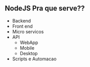 ## NodeJS Pra que serve??

- Backend
- Front end
- Micro servicos
- API
    - WebApp
    - Mobile
    - Desktop
- Scripts e Automacao